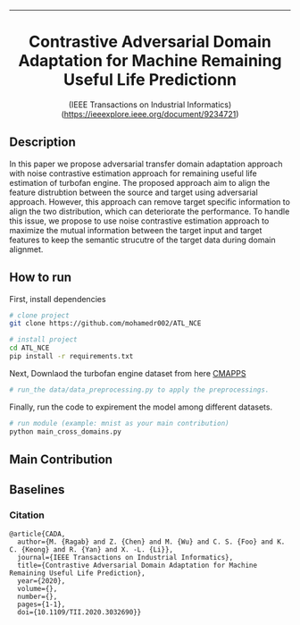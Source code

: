
---   
<div align="center">    
 
# Contrastive Adversarial Domain Adaptation for Machine Remaining Useful Life Predictionn     

(IEEE Transactions on Industrial Informatics)(https://ieeexplore.ieee.org/document/9234721)

<!--
ARXIV   
[![Paper](http://img.shields.io/badge/arxiv-math.co:1480.1111-B31B1B.svg)](https://www.nature.com/articles/nature14539)
-->



<!--  
Conference   
-->   
</div>
 
## Description   
In this paper we propose adversarial transfer domain adaptation approach with noise contrastive estimation approach for remaining useful life estimation of turbofan engine. The proposed approach aim to align the feature distrubtion between the source and target using adversarial approach. However, this approach can remove target specific information to align the two distribution, which can deteriorate the performance. To handle this issue, we propose to use noise contrastive estimation approach to maximize the mutual information between the target input and target features to keep the semantic strucutre of the target data during domain alignmet. 
## How to run   
First, install dependencies   
```bash
# clone project   
git clone https://github.com/mohamedr002/ATL_NCE  

# install project   
cd ATL_NCE   
pip install -r requirements.txt
 ```   
 Next, Downlaod the turbofan engine dataset from here  [CMAPPS](https://catalog.data.gov/dataset/c-mapss-aircraft-engine-simulator-data)
  ```bash
# run_the data/data_preprocessing.py to apply the preprocessings.
```
 Finally, run the code to expirement the model among different datasets. 
 ```bash
# run module (example: mnist as your main contribution)   
python main_cross_domains.py    
```

## Main Contribution      


## Baselines    

### Citation   
```
@article{CADA,
  author={M. {Ragab} and Z. {Chen} and M. {Wu} and C. S. {Foo} and K. C. {Keong} and R. {Yan} and X. -L. {Li}},
  journal={IEEE Transactions on Industrial Informatics}, 
  title={Contrastive Adversarial Domain Adaptation for Machine Remaining Useful Life Prediction}, 
  year={2020},
  volume={},
  number={},
  pages={1-1},
  doi={10.1109/TII.2020.3032690}}
```   
